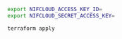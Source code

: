 ```bash
export NIFCLOUD_ACCESS_KEY_ID=
export NIFCLOUD_SECRET_ACCESS_KEY=
```
```
terraform apply
```